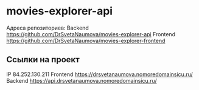 # movies-explorer-api

Адреса репозиториев:
Backend https://github.com/DrSvetaNaumova/movies-explorer-api
Frontend https://github.com/DrSvetaNaumova/movies-explorer-frontend

## Ссылки на проект

IP 84.252.130.211
Frontend https://drsvetanaumova.nomoredomainsicu.ru/
Backend https://api.drsvetanaumova.nomoredomainsicu.ru/
